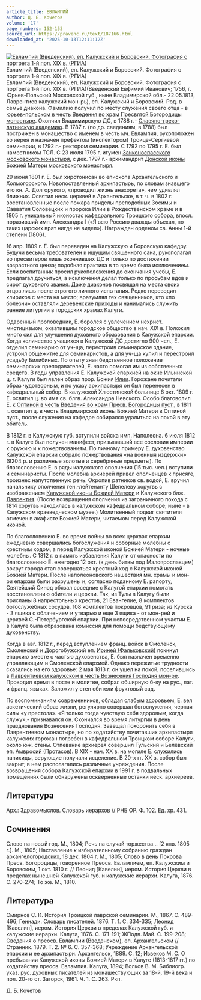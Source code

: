 ```yaml
---
article_title: ЕВЛАМПИЙ
author: Д. Б. Кочетов
volume: '17'
page_numbers: 152-153
source_url: https://pravenc.ru/text/187166.html
downloaded_at: '2025-10-13T12:11:12Z'
---
```


[![Евлампий (Введенский), еп. Калужский и Боровский. Фотография с портрета 1-й пол. XIX в. (РГИА)](https://pravenc.ru/data/546/492/1234/i200.jpg "Кликните для увеличения картинки")](https://pravenc.ru/data/546/492/1234/i400.jpg)Евлампий (Введенский), еп. Калужский и Боровский. Фотография с портрета 1-й пол. XIX в. (РГИА)  
Евлампий (Введенский), еп. Калужский и Боровский. Фотография с портрета 1-й пол. XIX в. (РГИА)(Введенский Евфимий Иванович; 1756, г. Юрьев-Польский Московской губ., ныне Владимирской обл.- 22.05.1813, Лаврентиев калужский мон-рь), еп. Калужский и Боровский. Род. в семье диакона. Фамилию получил по месту служения своего отца - в [юрьев-польском в честь Введения во храм Пресвятой Богородицы монастыре](<https://pravenc.ru/text/юрьев-польском в честь Введения во храм Пресвятой Богородицы монастыре.html>). Окончил Владимирскую ДС, в 1788 г.- [Славяно-греко-латинскую академию](<https://pravenc.ru/text/Славяно-греко-латинская академия.html>). В 1787 г. (по др. сведениям, в 1788) был пострижен в монашество с именем в честь мч. Евлампия, рукоположен во иерея и назначен префектом (инспектором) Троице-Сергиевой семинарии, в 1792 г.- ректором семинарии. С 1792 по 1795 г. Е. был наместником ТСЛ. С 23 июля 1795 г. игумен [Заиконоспасского московского монастыря](<https://pravenc.ru/text/Заиконоспасского московского монастыря.html>), с дек. 1797 г.- архимандрит [Донской иконы Божией Матери московского монастыря.](<https://pravenc.ru/text/Донской иконы Божией Матери московского монастыря .html>)

29 июня 1801 г. Е. был хиротонисан во епископа Архангельского и Холмогорского. Новопоставленный архипастырь, по словам знавшего его кн. А. Долгорукого, «проводил жизнь анахорета», чем удивлял ближних. Освятил неск. церквей в Архангельске, в т. ч. в 1802 г. восстановленные после пожара приделы преподобных Зосимы и Савватия Соловецких и пророка Илии в Рождественском храме и в 1805 г. уникальный иконостас кафедрального Троицкого собора, впосл. поразивший имп. Александра I («Я всю Россию дважды объехал, но таких царских врат нигде не видел»). Награжден орденом св. Анны 1-й степени (1806).

16 апр. 1809 г. Е. был переведен на Калужскую и Боровскую кафедру. Будучи весьма требователен к ищущим священного сана, рукополагал во пресвитеров лишь окончивших ДС и только по достижении возрастного ценза; подобная практика в то время была исключением. Если воспитанник просил рукоположения до окончания учебы, Е. предлагал доучиться, а исключения делал только по просьбам вдов и сирот духовного звания. Даже диаконов посвящал на места своих отцов лишь после строгого личного испытания. Редко переводил клириков с места на место; вразумлял тех священников, кто «по болезни» оставляли деревенские приходы и нанимались служить ранние литургии в городских храмах Калуги.

Одаренный проповедник, Е. боролся с увлечением нехрист. мистицизмом, охватившим городское общество в нач. XIX в. Положил много сил для улучшения духовного образования в Калужской епархии. Когда количество учащихся в Калужской ДС достигло 900 чел., Е. отделил семинарию от уч-ща, перестроив семинарское здание, устроил общежитие для семинаристов, а для уч-ща купил и перестроил усадьбу Билибиных. По опыту зная бедственное положение семинарских преподавателей, Е. часто помогал им из собственных средств. В годы управления Е. Калужской епархией на окне Ильинской ц. г. Калуги был явлен образ прор. Божия [Илии](https://pravenc.ru/text/Илия.html). Горожане почитали образ чудотворным, и по указу архипастыря он был перенесен в кафедральный собор. В калужской Хлюстинской больнице 6 окт. 1809 г. Е. освятил ц. во имя св. блгв. Александра Невского. Особо благоволил Е. к [Оптиной в честь Введения во храм Пресв. Богородицы пуст.](<https://pravenc.ru/text/Оптиной в честь Введения во храм Пресв  Богородицы пуст .html>), в 1811 г. освятил ц. в честь Владимирской иконы Божией Матери в Оптиной пуст., после служения на кафедре собирался удалиться на покой в эту обитель.

В 1812 г. в Калужскую губ. вступили войска имп. Наполеона. 6 июля 1812 г. в Калуге был получен манифест, призывавший все сословия империи к оружию и к пожертвованиям. По личному примеру Е. духовенство Калужской епархии собрало пожертвования «на военныя издержки» (9204 р. и различные золотые и серебряные предметы). По благословению Е. в ряды калужского ополчения (15 тыс. чел.) вступили и семинаристы. После молебна архиерей привел ополченцев к присяге, произнес напутственную речь. Окропив ратников св. водой, Е. вручил начальнику ополчения ген.-лейтенанту Шепелеву хоругвь с изображением [Калужской иконы Божией Матери](<https://pravenc.ru/text/Калужской иконы Божией Матери.html>) и Калужского блж. [Лаврентия](https://pravenc.ru/text/Лаврентий.html). (После возвращения ополчения из заграничного похода с 1814 хоругвь находилась в калужском кафедральном соборе; ныне - в Калужском краеведческом музее.) Молитвенный подвиг святителя отмечен в акафисте Божией Матери, читаемом перед Калужской иконой.

По благословению Е. во время войны во всех церквах епархии ежедневно совершались богослужения и соборные молебны с крестным ходом, а перед Калужской иконой Божией Матери - ночные молебны. С 1812 г. в память избавления Калуги от опасности по благословению Е. ежегодно 12 окт. (в день битвы под Малоярославцем) вокруг города стал совершаться крестный ход с Калужской иконой Божией Матери. После наполеоновского нашествия мн. храмы и мон-ри епархии были разрушены и, согласно поданному Е. рапорту, Святейший Синод обязал соседние с Калугой епархии помогать восстановлению обители и церкви. Так, из Тулы в Калугу были присланы 8 напрестольных крестов, 21 Евангелие, 8 комплектов богослужебных сосудов, 108 комплектов покровцов, 91 риза; из Курска - 3 ящика с облачением и утварью и еще 3 ящика - от мон-рей и церквей С.-Петербургской епархии. При непосредственном участии Е. в Калуге была образована комиссия для помощи бедствующему духовенству.

Когда в авг. 1812 г., перед вступлением франц. войск в Смоленск, Смоленский и Дорогобужский еп. [Ириней (Фальковский)](<https://pravenc.ru/text/Ириней (Фальковский).html>) покинул епархию вместе с частью духовенства, Е. был назначен временно управляющим и Смоленской епархией. Однако пережитые трудности сказались на его здоровье: 2 мая 1813 г. он ушел на покой, поселившись в [Лаврентиевом калужском в честь Вознесения Господня мон-ре](<https://pravenc.ru/text/Лаврентиевом калужском в честь Вознесения Господня мон-ре.html>). Проводил время в посте и молитве, собрал обширную б-ку на рус., лат. и франц. языках. Заложил у стен обители фруктовый сад.

По воспоминаниям современников, обладая слабым здоровьем, Е. вел аскетический образ жизни, регулярно совершал богослужения, черпая силы «у престола». «Я только тогда чувствую себя здоровым, когда служу»,- признавался он. Скончался во время литургии в день празднования Вознесения Господня. Завещал похоронить себя в Лаврентиевом монастыре, но по ходатайству почитавших архипастыря калужских горожан погребен в кафедральном Троицком соборе Калуги, около юж. стены. Отпевание архиерея совершил Тульский и Белёвский еп. [Амвросий (Протасов)](<https://pravenc.ru/text/Амвросий (Протасов).html>). В XIX - нач. XX в. на могиле Е. служились панихиды, верующие получали исцеление. В 20-х гг. XX в. собор был закрыт, в нем располагались различные учреждения. После возвращения собора Калужской епархии в 1991 г. в подвальных помещениях были обнаружены оскверненные останки неск. архиереев.

## Литература

Арх.: Здравомыслов. Словарь иерархов // РНБ ОР. Ф. 102. Ед. хр. 431.

## Сочинения

Слово на новый год. М., 1804; Речь на случай торжества... [2 янв. 1805 г.]. М., 1805; Наставление к избирательному собранию граждан архангелогородских, 18 дек. 1804 г. М., 1805; Слово в день Покрова Пресв. Богородицы, говоренное Преосв. Евлампием, еп. Калужским и Боровским, 1 окт. 1810 г. // Леонид [Кавелин], иером. История Церкви в пределах нынешней Калужской губ. и калужские иерархи. Калуга, 1876. С. 270-274; То же. М., 1810.

## Литература

Смирнов С. К. История Троицкой лаврской семинарии. М., 1867. С. 489-496; Геннади. Словарь писателей. 1876. Т. 1. С. 334-335; Леонид [Кавелин], иером. История Церкви в пределах Калужской губ. и калужские иерархи. Калуга, 1876. С. 171-191; ЖПодв. Май. С. 199-208; Сведения о преосв. Евлампии (Введенском), еп. Архангельском // Странник. 1879. Т. 2. № 6. С. 357-368; Учреждение Архангельской епархии и ее архипастыри. Архангельск, 1889. С. 12; Извеков М. С. О пребывании Калужской иконы Божией Матери в Калуге (1813-1817 гг.) по ходатайству преосв. Евлампия. Калуга, 1894; Волков В. М. Библиогр. указ. рус. духовных писателей из монашествующих за 18-й, 19-й века и пол. 20-го ст. Загорск, 1961. Ч. 1. С. 263. Ркп.

Д. Б. Кочетов
